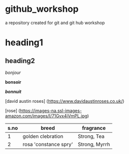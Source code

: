 # github_workshop
a repository created for git and git hub workshop
# heading1
## heading2

*bonjour*

**bonsoir**

***bonnuit***

[david austin roses] (https://www.davidaustinroses.co.uk/)

[rose] (https://images-na.ssl-images-amazon.com/images/I/71Gvx4iVmPL.jpg)

|s.no|breed|fragrance|
|----|-----|---------|
|1|golden clebration|Strong, Tea|
|2|rosa 'constance spry'|Strong, Myrrh|
